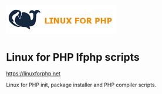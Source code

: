 # [![Linux for PHP Banner](data/images/logo.png)](https://linuxforphp.net/)
# Linux for PHP lfphp scripts

https://linuxforphp.net

Linux for PHP init, package installer and PHP compiler scripts.
